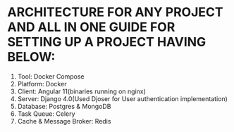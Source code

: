 # ARCHITECTURE FOR ANY PROJECT AND ALL IN ONE GUIDE FOR SETTING UP A PROJECT HAVING BELOW:

1) Tool: Docker Compose
2) Platform: Docker
3) Client: Angular 11(binaries running on nginx)
4) Server: Django 4.0(Used Djoser for User authentication implementation)
5) Database: Postgres & MongoDB
6) Task Queue: Celery
7) Cache & Message Broker: Redis
